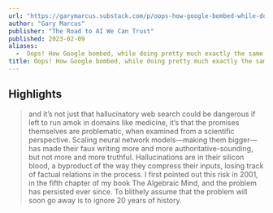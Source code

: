 ```yaml
---
url: "https://garymarcus.substack.com/p/oops-how-google-bombed-while-doing"
author: "Gary Marcus"
publisher: "The Road to AI We Can Trust"
published: 2023-02-09
aliases:
  -  Oops! How Google bombed, while doing pretty much exactly the same thing as Microsoft did, with similar results
title: Oops! How Google bombed, while doing pretty much exactly the same thing as Microsoft did, with similar results
---
```


## Highlights
> and it’s not just that hallucinatory web search could be dangerous if left to run amok in domains like medicine, it’s that the promises themselves are problematic, when examined from a scientific perspective. Scaling neural network models—making them bigger—has made their faux writing more and more authoritative-sounding, but not more and more truthful. Hallucinations are in their silicon blood, a byproduct of the way they compress their inputs, losing track of factual relations in the process. I first pointed out this risk in 2001, in the fifth chapter of my book The Algebraic Mind, and the problem has persisted ever since. To blithely assume that the problem will soon go away is to ignore 20 years of history.

